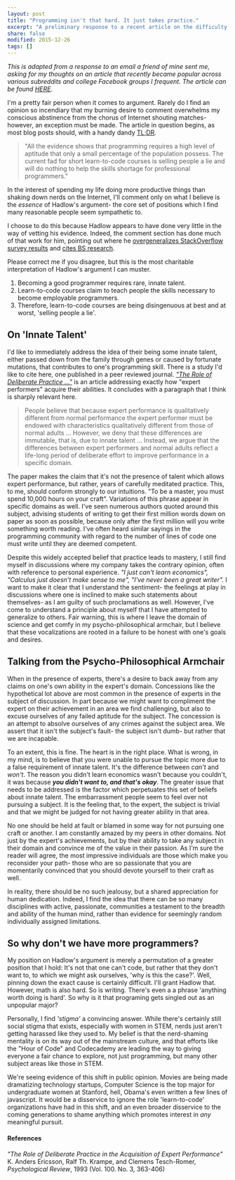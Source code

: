 ```yaml
---
layout: post
title: "Programming isn't that hard. It just takes practice."
excerpt: "A preliminary response to a recent article on the difficulty of learning to program."
share: false
modified: 2015-12-26
tags: []
---
```


_This is adapted from a response to an email a friend of mine sent me, asking for my thoughts on an article that recently became popular across various subreddits and college Facebook groups I frequent. The article can be found [HERE](http://mikehadlow.blogspot.com/2015/12/learn-to-code-its-harder-than-you-think.html)._

I'm a pretty fair person when it comes to argument. Rarely do I find an opinion so incendiary that my burning desire to comment overwhelms my conscious abstinence from the chorus of Internet shouting matches- however, an exception must be made. The article in question begins, as most blog posts should, with a handy dandy [TL;DR](https://en.wikipedia.org/wiki/TL;DR).

> "All the evidence shows that programming requires a high level of aptitude that only a small percentage of the population possess. The current fad for short learn-to-code courses is selling people a lie and will do nothing to help the skills shortage for professional programmers."

In the interest of spending my life doing more productive things than shaking down nerds on the Internet, I'll comment only on what I believe is the _essence_ of Hadlow's argument- the core set of positions which I find many reasonable people seem sympathetic to. 

I choose to do this because Hadlow appears to have done very little in the way of vetting his evidence. Indeed, the comment section has done much of that work for him, pointing out where he [overgeneralizes StackOverflow survey results](http://mikehadlow.blogspot.com/2015/12/learn-to-code-its-harder-than-you-think.html?showComment=1449253689584#c1443569636543852685) and [cites BS research](http://mikehadlow.blogspot.com/2015/12/learn-to-code-its-harder-than-you-think.html?showComment=1449248371813#c7305836036418849844).

Please correct me if you disagree, but this is the most charitable interpretation of Hadlow's argument I can muster.

1. Becoming a good programmer requires rare, innate talent.
1. Learn-to-code courses claim to teach people the skills necessary to become employable programmers.
1. Therefore, learn-to-code courses are being disingenuous at best and at worst, 'selling people a lie'.

## On 'Innate Talent'

I'd like to immediately address the idea of their being some innate talent, either passed down from the family through genes or caused by fortunate mutations, that contributes to one's programming skill. There is a study I'd like to cite here, one published in a peer reviewed journal. [_"The Role of Deliberate Practice ..."_](http://citeseerx.ist.psu.edu/viewdoc/summary?doi=10.1.1.169.9712) is an article addressing exactly how "expert performers" acquire their abilities. It concludes with a paragraph that I think is sharply relevant here.

> People believe that because expert performance is qualitatively different from normal performance the expert performer must be endowed with characteristics qualitatively different from those of normal adults ... However, we deny that these differences are immutable, that is, due to innate talent ... Instead, we argue that the differences between expert performers and normal adults reflect a life-long period of deliberate effort to improve performance in a specific domain.

The paper makes the claim that it's not the presence of talent which allows expert performance, but rather, years of carefully meditated practice. This, to me, should conform strongly to our intuitions. "To be a master, you must spend 10,000 hours on your craft". Variations of this phrase appear in specific domains as well. I've seen numerous authors quoted around this subject, advising students of writing to get their first million words down on paper as soon as possible, because only after the first million will you write something worth reading. I've often heard similar sayings in the programming community with regard to the number of lines of code one must write until they are deemed competent.

Despite this widely accepted belief that practice leads to mastery, I still find myself in discussions where my company takes the contrary opinion, often with reference to personal experience. _"I just can't learn economics", "Calculus just doesn't make sense to me", "I've never been a great writer"._ I want to make it clear that I understand the sentiment- the feelings at play in discussions where one is inclined to make such statements about themselves- as I am guilty of such proclamations as well. However, I've come to understand a principle about myself that I have attempted to generalize to others. Fair warning, this is where I leave the domain of science and get comfy in my psycho-philosophical armchair, but I believe that these vocalizations are rooted in a failure to be honest with one's goals and desires.

## Talking from the Psycho-Philosophical Armchair

When in the presence of experts, there's a desire to back away from any claims on one's own ability in the expert's domain. Concessions like the hypothetical lot above are most common in the presence of experts in the subject of discussion. In part because we might want to compliment the expert on their achievement in an area we find challenging, but also to excuse ourselves of any failed aptitude for the subject. The concession is an attempt to absolve ourselves of any crimes against the subject area. We assert that it isn't the subject's fault- the subject isn't dumb- but rather that we are incapable.

To an extent, this is fine. The heart is in the right place. What is wrong, in my mind, is to believe that you were unable to pursue the topic more due to a false requirement of innate talent. It's the difference between _can't_ and _won't_. The reason you didn't learn economics wasn't because you couldn't, it was because ___you didn't want to, and that's okay___. The greater issue that needs to be addressed is the factor which perpetuates this set of beliefs about innate talent. The embarrassment people seem to feel over not pursuing a subject. It is the feeling that, to the expert, the subject is trivial and that we might be judged for not having greater ability in that area.

No one should be held at fault or blamed in some way for not pursuing one craft or another. I am constantly amazed by my peers in other domains. Not just by the expert's achievements, but by their ability to take any subject in their domain and convince me of the value in their passion. As I'm sure the reader will agree, the most impressive individuals are those which make you reconsider your path- those who are so passionate that you are momentarily convinced that you should devote yourself to their craft as well.

In reality, there should be no such  jealousy, but a shared appreciation for human dedication. Indeed, I find the idea that there can be so many disciplines with active, passionate, communities a testament to the breadth and ability of the human mind, rather than evidence for seemingly random individually assigned limitations.

## So why don't we have more programmers?

My position on Hadlow's argument is merely a permutation of a greater position that I hold: It's not that one can't code, but rather that they don't want to, to which we might ask ourselves, 'why is this the case?'. Well, pinning down the exact cause is certainly difficult. I'll grant Hadlow that. However, math is also hard. So is writing. There's even a a phrase 'anything worth doing is hard'. So why is it that programing gets singled out as an unpopular major?

Personally, I find _'stigma'_ a convincing answer. While there's certainly still social stigma that exists, especially with women in STEM, nerds just aren't getting harassed like they used to. My belief is that the nerd-shaming mentality is on its way out of the mainstream culture, and that efforts like the "Hour of Code" and Codecademy are leading the way to giving everyone a fair chance to explore, not just programming, but many other subject areas like those in STEM.

We're seeing evidence of this shift in public opinion. Movies are being made dramatizing technology startups, Computer Science is the top major for undergraduate women at Stanford, hell, Obama's even written a few lines of javascript. It would be a disservice to ignore the role 'learn-to-code' organizations have had in this shift, and an even broader disservice to the coming generations to shame anything which promotes interest in _any_ meaningful pursuit.


#### References
_"The Role of Deliberate Practice in the Acquisition of Expert Performance"_ K. Anders Ericsson, Ralf Th. Krampe, and Clemens Tesch-Romer, _Psychological Review_, 1993 (Vol. 100. No. 3, 363-406)
